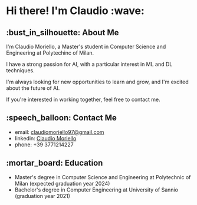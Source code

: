 <h1>Hi there! I'm Claudio :wave:</h1>

<h2>:bust_in_silhouette: About Me</h2>

I'm Claudio Moriello, a Master's student in Computer Science and Engineering at Polytechinc of Milan. 

I have a strong passion for AI, with a particular interest in ML and DL techniques.

I'm always looking for new opportunities to learn and grow, and I'm excited about the future of AI. 

If you're interested in working together, feel free to contact me.

<h2>:speech_balloon: Contact Me</h2>

* email: claudiomoriello97@gmail.com
* linkedin: [Claudio Moriello](https://www.linkedin.com/in/claudio-moriello-9308bb165/)
* phone: +39 3771214227

<h2>:mortar_board: Education</h2>

* Master's degree in Computer Science and Engineering at Polytechnic of Milan (expected graduation year 2024)
* Bachelor's degree in Computer Engineering at University of Sannio (graduation year 2021)
